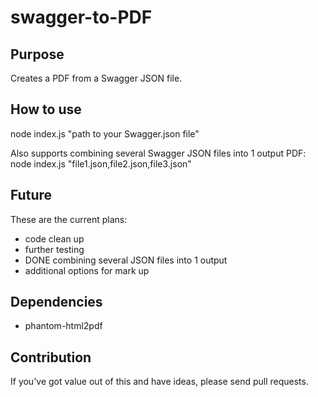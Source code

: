 # swagger-to-PDF
## Purpose
Creates a PDF from a Swagger JSON file.

## How to use
node index.js "path to your Swagger.json file"

Also supports combining several Swagger JSON files into 1 output PDF:
node index.js "file1.json,file2.json,file3.json"

## Future
These are the current plans:
* code clean up 
* further testing 
* DONE combining several JSON files into 1 output 
* additional options for mark up

## Dependencies
* phantom-html2pdf

## Contribution
If you've got value out of this and have ideas, please send pull requests.
